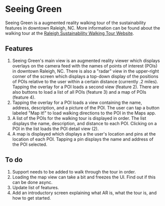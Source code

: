 # Seeing Green
Seeing Green is a augmented reality walking tour of the sustainability features in downtown Raleigh, NC.  More information can be found about the walking tour at the [Raleigh Sustainability Walking Tour Website](http://www.raleighnc.gov/news/content/CorNews/Articles/SustainabilityWalkingTour.html).

## Features
1.  Seeing Green's main view is an augmented reality viewer which displays overlays on the camera feed with the names of points of interest (POIs) in downtown Raleigh, NC.  There is also a "radar" view in the upper-right corner of the screen which displays a top-down display of the positions of POIs relative to the user within a certain distance (currently .2 miles). Tapping the overlay for a POI loads a second view (feature 2). There are also buttons to load a list of all POIs (feature 3) and a map of POIs (feature 4).
2.  Tapping the overlay for a POI loads a view containing the name, address, description, and a picture of the POI. The user can tap a button labeled "Map it!" to load walking directions to the POI in the Maps app.
3.  A list of the POIs for the walking tour is displayed in order. The list displays the name, description, and distance to each POI. Clicking on a POI in the list loads the POI detail view (2).
4.  A map is displayed which displays a the user's location and pins at the location of each POI. Tapping a pin displays the name and address of the POI selected.

## To do
1.  Support needs to be added to walk through the tour in order.
2.  Loading the map view can take a bit and freezes the UI. Find out if this can be done async.
3.  Update list of features.
4.  Add an introductory screen explaining what AR is, what the tour is, and how to get started.